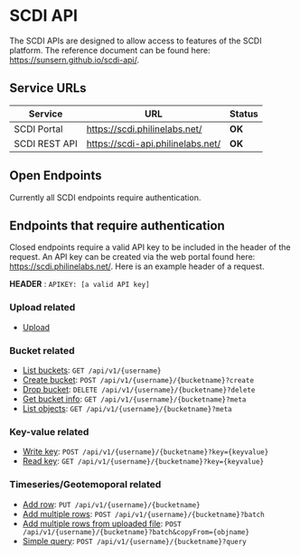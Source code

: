 # SCDI API

The SCDI APIs are designed to allow access to features of the SCDI platform. The reference document can be found here: <https://sunsern.github.io/scdi-api/>.

## Service URLs

Service       | URL                                 | Status
------------- | ----------------------------------- | ------
SCDI Portal   | <https://scdi.philinelabs.net/>     | **OK**
SCDI REST API | <https://scdi-api.philinelabs.net/> | **OK**

## Open Endpoints

Currently all SCDI endpoints require authentication.

## Endpoints that require authentication

Closed endpoints require a valid API key to be included in the header of the request. An API key can be created via the web portal found here: <https://scdi.philinelabs.net/>. Here is an example header of a request.

**HEADER** : `APIKEY: [a valid API key]`

### Upload related

- [Upload](upload/readme.md)

### Bucket related

- [List buckets](bucket/list.md): `GET /api/v1/{username}`
- [Create bucket](bucket/create.md): `POST /api/v1/{username}/{bucketname}?create`
- [Drop bucket](bucket/drop.md): `DELETE /api/v1/{username}/{bucketname}?delete`
- [Get bucket info](bucket/meta.md): `GET /api/v1/{username}/{bucketname}?meta`
- [List objects](bucket/objects.md): `GET /api/v1/{username}/{bucketname}?meta`

### Key-value related

- [Write key](keyvalue/write.md): `POST /api/v1/{username}/{bucketname}?key={keyvalue}`
- [Read key](keyvalue/read.md): `GET /api/v1/{username}/{bucketname}?key={keyvalue}`

### Timeseries/Geotemoporal related

- [Add row](timeseries/add.md): `PUT /api/v1/{username}/{bucketname}`
- [Add multiple rows](timeseries/add_multiple.md): `POST /api/v1/{username}/{bucketname}?batch`
- [Add multiple rows from uploaded file](timeseries/add_multiple_copyfrom.md): `POST /api/v1/{username}/{bucketname}?batch&copyFrom={objname}`
- [Simple query](timeseries/query.md): `POST /api/v1/{username}/{bucketname}?query`
